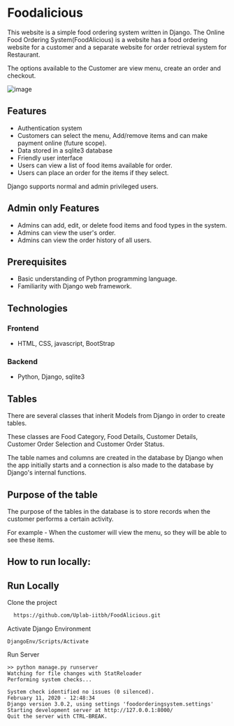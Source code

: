 # Foodalicious
This website is a simple food ordering system written in Django.  The Online Food Ordering System(FoodAlicious) is a website has a food ordering website for a customer and a separate website for order retrieval system for Restaurant.

The options available to the Customer are view menu, create an order and checkout.

![image](https://github.com/Uplab-iitbh/Foodalicious/assets/150852361/79d87214-f8b2-420a-9bb3-1461c57cb38e)


## Features

- Authentication system
- Customers can select the menu, Add/remove items and can make payment online (future scope).
- Data stored in a sqlite3 database
- Friendly user interface
- Users can view a list of food items available for order.
- Users can place an order for the items if they select.

Django supports normal and admin privileged users.

## Admin only Features
- Admins can add, edit, or delete food items and food types in the system.
- Admins can view the user's order.
- Admins can view the order history of all users.

## Prerequisites
- Basic understanding of Python programming language.
- Familiarity with Django web framework.

## Technologies
### Frontend
- HTML, CSS, javascript, BootStrap

### Backend
- Python, Django, sqlite3

## Tables
There are several classes that inherit Models from Django in order to create tables.

These classes are Food Category, Food Details, Customer Details, Customer Order Selection and Customer Order Status.

The table names and columns are created in the database by Django when the app initially starts and a connection is also made to the database by Django's internal functions.

## Purpose of the table
The purpose of the tables in the database is to store records when the customer performs a certain activity.

For example - When the customer will view the menu, so they will be able to see these items.
## How to run locally:

## Run Locally

Clone the project

```bash
  https://github.com/Uplab-iitbh/FoodAlicious.git
```

Activate Django Environment
```
DjangoEnv/Scripts/Activate
```
Run Server
```
>> python manage.py runserver
Watching for file changes with StatReloader
Performing system checks...

System check identified no issues (0 silenced).
February 11, 2020 - 12:48:34
Django version 3.0.2, using settings 'foodorderingsystem.settings'
Starting development server at http://127.0.0.1:8000/
Quit the server with CTRL-BREAK.
```
